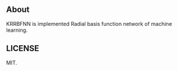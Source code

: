 ## About

KRRBFNN is implemented Radial basis function network of machine learning.

## LICENSE

MIT.

